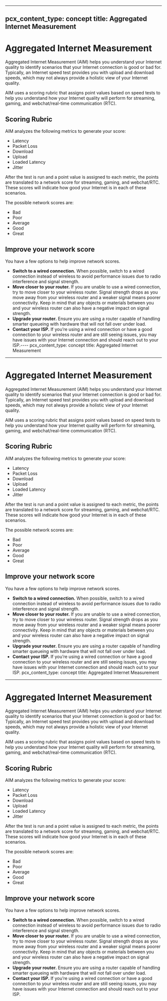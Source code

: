 -----
pcx_content_type: concept
title: Aggregated Internet Measurement
---

# Aggregated Internet Measurement

Aggregated Internet Measurement (AIM) helps you understand your Internet quality to identify scenarios that your Internet connection is good or bad for. Typically, an Internet speed test provides you with upload and download speeds, which may not always provide a holistic view of your Internet quality.

AIM uses a scoring rubric that assigns point values based on speed tests to help you understand how your Internet quality will perform for streaming, gaming, and webchat/real-time communication (RTC).

## Scoring Rubric

AIM analyzes the following metrics to generate your score:

- Latency
- Packet Loss
- Download
- Upload
- Loaded Latency
- Jitter

After the test is run and a point value is assigned to each metric, the points are translated to a network score for streaming, gaming, and webchat/RTC.  These scores will indicate how good your Internet is in each of these scenarios.

The possible network scores are:

- Bad
- Poor
- Average
- Good
- Great

## Improve your network score

You have a few options to help improve network scores. 

- **Switch to a wired connection.** When possible, switch to a wired connection instead of wireless to avoid performance issues due to radio interference and signal strength.
- **Move closer to your router.** If you are unable to use a wired connection, try to move closer to your wireless router. Signal strength drops as you move away from your wireless router and a weaker signal means poorer connectivity. Keep in mind that any objects or materials between you and your wireless router can also have a negative impact on signal strength.
- **Upgrade your router.** Ensure you are using a router capable of handling smarter queueing with hardware that will not fall over under load.
- **Contact your ISP.** If you’re using a wired connection or have a good connection to your wireless router and are still seeing issues, you may have issues with your Internet connection and should reach out to your ISP.----
pcx_content_type: concept
title: Aggregated Internet Measurement
---

# Aggregated Internet Measurement

Aggregated Internet Measurement (AIM) helps you understand your Internet quality to identify scenarios that your Internet connection is good or bad for. Typically, an Internet speed test provides you with upload and download speeds, which may not always provide a holistic view of your Internet quality.

AIM uses a scoring rubric that assigns point values based on speed tests to help you understand how your Internet quality will perform for streaming, gaming, and webchat/real-time communication (RTC).

## Scoring Rubric

AIM analyzes the following metrics to generate your score:

- Latency
- Packet Loss
- Download
- Upload
- Loaded Latency
- Jitter

After the test is run and a point value is assigned to each metric, the points are translated to a network score for streaming, gaming, and webchat/RTC.  These scores will indicate how good your Internet is in each of these scenarios.

The possible network scores are:

- Bad
- Poor
- Average
- Good
- Great

## Improve your network score

You have a few options to help improve network scores. 

- **Switch to a wired connection.** When possible, switch to a wired connection instead of wireless to avoid performance issues due to radio interference and signal strength.
- **Move closer to your router.** If you are unable to use a wired connection, try to move closer to your wireless router. Signal strength drops as you move away from your wireless router and a weaker signal means poorer connectivity. Keep in mind that any objects or materials between you and your wireless router can also have a negative impact on signal strength.
- **Upgrade your router.** Ensure you are using a router capable of handling smarter queueing with hardware that will not fall over under load.
- **Contact your ISP.** If you’re using a wired connection or have a good connection to your wireless router and are still seeing issues, you may have issues with your Internet connection and should reach out to your ISP.
pcx_content_type: concept
title: Aggregated Internet Measurement
---

# Aggregated Internet Measurement

Aggregated Internet Measurement (AIM) helps you understand your Internet quality to identify scenarios that your Internet connection is good or bad for. Typically, an Internet speed test provides you with upload and download speeds, which may not always provide a holistic view of your Internet quality.

AIM uses a scoring rubric that assigns point values based on speed tests to help you understand how your Internet quality will perform for streaming, gaming, and webchat/real-time communication (RTC).

## Scoring Rubric

AIM analyzes the following metrics to generate your score:

- Latency
- Packet Loss
- Download
- Upload
- Loaded Latency
- Jitter

After the test is run and a point value is assigned to each metric, the points are translated to a network score for streaming, gaming, and webchat/RTC.  These scores will indicate how good your Internet is in each of these scenarios.

The possible network scores are:

- Bad
- Poor
- Average
- Good
- Great

## Improve your network score

You have a few options to help improve network scores. 

- **Switch to a wired connection.** When possible, switch to a wired connection instead of wireless to avoid performance issues due to radio interference and signal strength.
- **Move closer to your router.** If you are unable to use a wired connection, try to move closer to your wireless router. Signal strength drops as you move away from your wireless router and a weaker signal means poorer connectivity. Keep in mind that any objects or materials between you and your wireless router can also have a negative impact on signal strength.
- **Upgrade your router.** Ensure you are using a router capable of handling smarter queueing with hardware that will not fall over under load.
- **Contact your ISP.** If you’re using a wired connection or have a good connection to your wireless router and are still seeing issues, you may have issues with your Internet connection and should reach out to your ISP.
